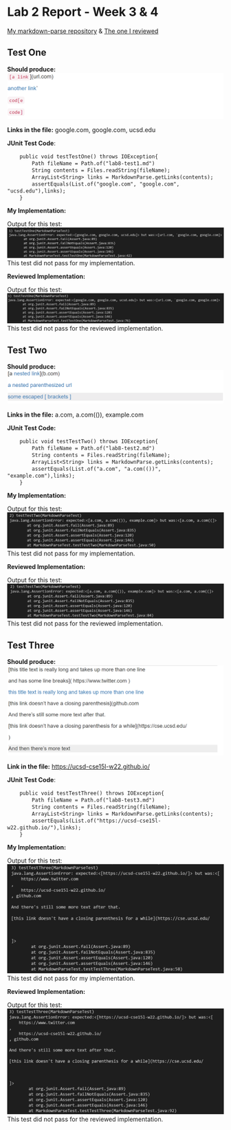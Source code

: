 # Lab 2 Report - Week 3 & 4
[My markdown-parse repository](https://github.com/yi113/markdown-parse.git)
& 
[The one I reviewed](https://github.com/iireneliao/markdown-parse.git)

## Test One
**Should produce:** ![Image](https://raw.githubusercontent.com/taniachen/cse15l-lab-reports/main/images/lab4-ss1.png)

**Links in the file:** google.com, google.com, ucsd.edu

**JUnit Test Code**:
``` 
    public void testTestOne() throws IOException{
        Path fileName = Path.of("lab8-test1.md")
        String contents = Files.readString(fileName);
        ArrayList<String> links = MarkdownParse.getLinks(contents);
        assertEquals(List.of("google.com", "google.com", "ucsd.edu"),links);
    }
```

**My Implementation:**

Output for this test:
![Image](https://raw.githubusercontent.com/taniachen/cse15l-lab-reports/main/images/lab4-ss4.png)
This test did not pass for my implementation.

**Reviewed Implementation:**

Output for this test:
![Image](https://raw.githubusercontent.com/taniachen/cse15l-lab-reports/main/images/lab4-ss7.png)
This test did not pass for the reviewed implementation.

## Test Two
**Should produce:** ![Image](https://raw.githubusercontent.com/taniachen/cse15l-lab-reports/main/images/lab4-ss2.png)

**Links in the file:** a.com, a.com(()), example.com

**JUnit Test Code:**
```
    public void testTestTwo() throws IOException{
        Path fileName = Path.of("lab8-test2.md")
        String contents = Files.readString(fileName);
        ArrayList<String> links = MarkdownParse.getLinks(contents);
        assertEquals(List.of("a.com", "a.com(())", "example.com"),links);
    }
```

**My Implementation:**

Output for this test:
![Image](https://raw.githubusercontent.com/taniachen/cse15l-lab-reports/main/images/lab4-ss5.png)
This test did not pass for my implementation.

**Reviewed Implementation:**

Output for this test:
![Image](https://raw.githubusercontent.com/taniachen/cse15l-lab-reports/main/images/lab4-ss8.png)
This test did not pass for the reviewed implementation.

## Test Three
**Should produce:** ![Image](https://raw.githubusercontent.com/taniachen/cse15l-lab-reports/main/images/lab4-ss3.png)

**Link in the file:** https://ucsd-cse15l-w22.github.io/

**JUnit Test Code**:
```
    public void testTestThree() throws IOException{
        Path fileName = Path.of("lab8-test3.md")
        String contents = Files.readString(fileName);
        ArrayList<String> links = MarkdownParse.getLinks(contents);
        assertEquals(List.of("https://ucsd-cse15l-w22.github.io/"),links);
    }
```

**My Implementation:**

Output for this test:
![Image](https://raw.githubusercontent.com/taniachen/cse15l-lab-reports/main/images/lab4-ss6.png)
This test did not pass for my implementation.

**Reviewed Implementation:**

Output for this test:
![Image](https://raw.githubusercontent.com/taniachen/cse15l-lab-reports/main/images/lab4-ss9.png)
This test did not pass for the reviewed implementation.